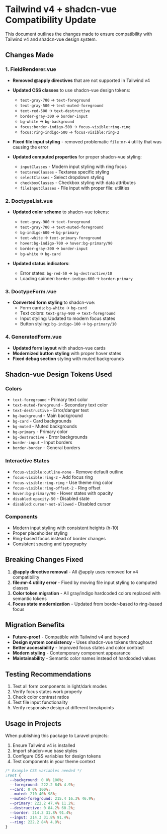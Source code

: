 # Tailwind v4 + shadcn-vue Compatibility Update

This document outlines the changes made to ensure compatibility with Tailwind v4 and shadcn-vue design system.

## Changes Made

### 1. FieldRenderer.vue
- **Removed @apply directives** that are not supported in Tailwind v4
- **Updated CSS classes** to use shadcn-vue design tokens:
  - `text-gray-700` → `text-foreground`
  - `text-gray-500` → `text-muted-foreground`
  - `text-red-500` → `text-destructive`
  - `border-gray-300` → `border-input`
  - `bg-white` → `bg-background`
  - `focus:border-indigo-500` → `focus-visible:ring-ring`
  - `focus:ring-indigo-500` → `focus-visible:ring-2`

- **Fixed file input styling** - removed problematic `file:mr-4` utility that was causing the error
- **Updated computed properties** for proper shadcn-vue styling:
  - `inputClasses` - Modern input styling with ring focus
  - `textareaClasses` - Textarea specific styling
  - `selectClasses` - Select dropdown styling
  - `checkboxClasses` - Checkbox styling with data attributes
  - `fileInputClasses` - File input with proper file: utilities

### 2. DoctypeList.vue
- **Updated color scheme** to shadcn-vue tokens:
  - `text-gray-900` → `text-foreground`
  - `text-gray-700` → `text-muted-foreground`
  - `bg-indigo-600` → `bg-primary`
  - `text-white` → `text-primary-foreground`
  - `hover:bg-indigo-700` → `hover:bg-primary/90`
  - `border-gray-300` → `border-input`
  - `bg-white` → `bg-card`

- **Updated status indicators**:
  - Error states: `bg-red-50` → `bg-destructive/10`
  - Loading spinner: `border-indigo-600` → `border-primary`

### 3. DoctypeForm.vue
- **Converted form styling** to shadcn-vue:
  - Form cards: `bg-white` → `bg-card`
  - Text colors: `text-gray-900` → `text-foreground`
  - Input styling: Updated to modern focus states
  - Button styling: `bg-indigo-100` → `bg-primary/10`

### 4. GeneratedForm.vue
- **Updated form layout** with shadcn-vue cards
- **Modernized button styling** with proper hover states
- **Fixed debug section** styling with muted backgrounds

## Shadcn-vue Design Tokens Used

### Colors
- `text-foreground` - Primary text color
- `text-muted-foreground` - Secondary text color
- `text-destructive` - Error/danger text
- `bg-background` - Main background
- `bg-card` - Card backgrounds
- `bg-muted` - Muted backgrounds
- `bg-primary` - Primary color
- `bg-destructive` - Error backgrounds
- `border-input` - Input borders
- `border-border` - General borders

### Interactive States
- `focus-visible:outline-none` - Remove default outline
- `focus-visible:ring-2` - Add focus ring
- `focus-visible:ring-ring` - Use theme ring color
- `focus-visible:ring-offset-2` - Ring offset
- `hover:bg-primary/90` - Hover states with opacity
- `disabled:opacity-50` - Disabled state
- `disabled:cursor-not-allowed` - Disabled cursor

### Components
- Modern input styling with consistent heights (h-10)
- Proper placeholder styling
- Ring-based focus instead of border changes
- Consistent spacing and typography

## Breaking Changes Fixed

1. **@apply directive removal** - All @apply uses removed for v4 compatibility
2. **file:mr-4 utility error** - Fixed by moving file input styling to computed classes
3. **Color token migration** - All gray/indigo hardcoded colors replaced with semantic tokens
4. **Focus state modernization** - Updated from border-based to ring-based focus

## Migration Benefits

- **Future-proof** - Compatible with Tailwind v4 and beyond
- **Design system consistency** - Uses shadcn-vue tokens throughout
- **Better accessibility** - Improved focus states and color contrast
- **Modern styling** - Contemporary component appearance
- **Maintainability** - Semantic color names instead of hardcoded values

## Testing Recommendations

1. Test all form components in light/dark modes
2. Verify focus states work properly
3. Check color contrast ratios
4. Test file input functionality
5. Verify responsive design at different breakpoints

## Usage in Projects

When publishing this package to Laravel projects:

1. Ensure Tailwind v4 is installed
2. Import shadcn-vue base styles
3. Configure CSS variables for design tokens
4. Test components in your theme context

```css
/* Example CSS variables needed */
:root {
  --background: 0 0% 100%;
  --foreground: 222.2 84% 4.9%;
  --card: 0 0% 100%;
  --muted: 210 40% 98%;
  --muted-foreground: 215.4 16.3% 46.9%;
  --primary: 222.2 47.4% 11.2%;
  --destructive: 0 84.2% 60.2%;
  --border: 214.3 31.8% 91.4%;
  --input: 214.3 31.8% 91.4%;
  --ring: 222.2 84% 4.9%;
}
```
